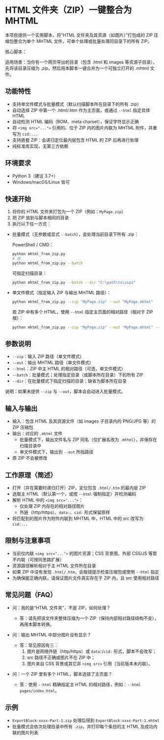 # HTML 文件夹（ZIP）一键整合为 MHTML

本项目提供一个实用脚本，将“HTML 文件夹及其资源（如图片）”打包成的 ZIP 压缩包整合为单个 MHTML 文件，可单个处理或批量处理同目录下的所有 ZIP。

核心脚本：<mcfile name="mhtml_from_zip.py" path="c:\Users\pc\Desktop\HTMLfolder2MHTML\mhtml_from_zip.py"></mcfile>

适用场景：当你有一个网页导出的目录（包含 .html 和 images 等资源子目录），先将该目录压缩为 .zip，然后用本脚本一键合并为一个可独立打开的 .mhtml 文件。

## 功能特性
- 支持单文件模式与批量模式（默认扫描脚本所在目录下的所有 .zip）
- 自动选择 ZIP 中第一个 .html/.htm 作为主页面，或通过 `--html` 指定具体 HTML
- 自动检测 HTML 编码（BOM、meta charset），保证字符显示正确
- 将 `<img src="...">` 引用的、位于 ZIP 内的图片内联为 MHTML 附件，并重写为 `cid:...`
- 支持嵌套 ZIP：会递归定位最内层包含 HTML 的 ZIP 后再进行处理
- 纯标准库实现，无第三方依赖

## 环境要求
- Python 3（建议 3.7+）
- Windows/macOS/Linux 皆可

## 快速开始
1) 将你的 HTML 文件夹打包为一个 ZIP（例如：`MyPage.zip`）
2) 把 ZIP 放到与脚本相同的目录
3) 执行以下任一方式：

- 批量模式（无参数或显式 `--batch`），会处理当前目录下所有 .zip：
  
  PowerShell / CMD：
  ```bash
  python mhtml_from_zip.py
  # 或
  python mhtml_from_zip.py --batch
  ```
  可指定扫描目录：
  ```bash
  python mhtml_from_zip.py --batch --dir "C:\path\to\zips"
  ```

- 单文件模式（指定输入 ZIP 与输出 MHTML 路径）：
  ```bash
  python mhtml_from_zip.py --zip "MyPage.zip" --out "MyPage.mhtml"
  ```
  若 ZIP 中有多个 HTML，使用 `--html` 指定主页面的相对路径（相对于 ZIP 根）：
  ```bash
  python mhtml_from_zip.py --zip "MyPage.zip" --out "MyPage.mhtml" --html "index.html"
  ```

## 参数说明
- `--zip`：输入 ZIP 路径（单文件模式）
- `--out`：输出 MHTML 路径（单文件模式）
- `--html`：ZIP 中主 HTML 的相对路径（可选，单文件模式）
- `--batch`：批量模式；处理指定目录（或脚本所在目录）下的所有 ZIP
- `--dir`：在批量模式下指定扫描的目录；缺省为脚本所在目录

说明：如果未提供 `--zip` 与 `--out`，脚本会自动进入批量模式。

## 输入与输出
- 输入：包含 HTML 及其资源文件（如 images 子目录内的 PNG/JPG 等）的 ZIP 压缩包
- 输出：对应的 `.mhtml` 文件
  - 批量模式下，输出文件名与 ZIP 同名（仅扩展名改为 `.mhtml`），并保存在扫描目录中
  - 单文件模式下，输出到 `--out` 所指路径
- 原 ZIP 不会被修改

## 工作原理（简述）
- 打开（并在需要时递归打开）ZIP，定位包含 `.html/.htm` 的最内层 ZIP
- 选取主 HTML（默认第一个，或按 `--html` 强制指定）并检测编码
- 解析 HTML 中的 `<img src="...">`：
  - 仅处理 ZIP 内存在的相对路径图片
  - 外链（http/https）、`data:`、`cid:` 形式保留原样
- 将匹配到的图片作为附件内联到 MHTML 中，HTML 中的 src 改写为 `cid:...`

## 限制与注意事项
- 当前仅内联 `<img src="...">` 的图片资源；CSS 背景图、外部 CSS/JS 等暂不内联（可按同思路扩展）
- 资源路径解析相对于主 HTML 文件所在目录
- 如果 ZIP 中没有发现 `.html/.htm`，会报错提示检查压缩包或使用 `--html` 指定
- 为确保能正确内联，请保证图片文件真实存在于 ZIP 内，且 src 使用相对路径

## 常见问题（FAQ）
- 问：我的是“HTML 文件夹”，不是 ZIP，如何处理？
  - 答：请先把该文件夹整体压缩为一个 ZIP（保持内部相对路径结构不变），再用本脚本转换。

- 问：输出 MHTML 中部分图片没有显示？
  - 答：常见原因有三：
    1) 图片是网络外链（http/https）或 `data:`/`cid:` 形式，脚本不会改写；
    2) src 路径不正确或图片不在 ZIP 中；
    3) 图片来自 CSS 背景或其它非 `<img src>` 引用（当前版本未内联）。

- 问：一个 ZIP 里有多个 HTML，脚本选错了主页面？
  - 答：使用 `--html` 精确指定主 HTML 的相对路径，例如：`--html pages/index.html`。

## 示例
- `ExportBlock-xxxx-Part-1.zip` 处理后得到 `ExportBlock-xxxx-Part-1.mhtml`
- 批量模式会依次处理目录中所有 `.zip`，并打印每个条目的主 HTML 及成功内联的图片列表